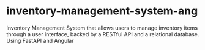 # inventory-management-system-ang
Inventory Management System that allows users to manage inventory items through a user interface, backed by a RESTful API and a relational database. Using FastAPI and Angular

